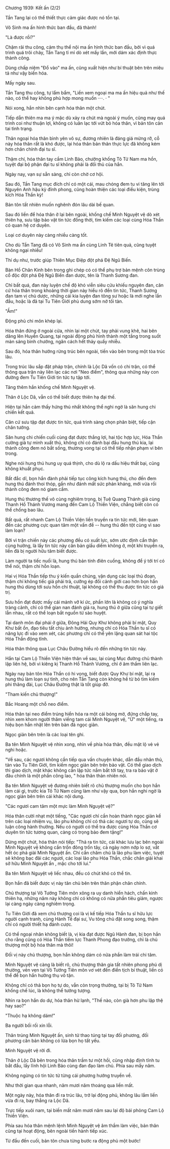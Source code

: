 




Chương 1939: Kết ấn (2/2)


Tần Tang lại có thể thiết thực cảm giác được nó tồn tại.

Vô Sinh ma ấn hình thức ban đầu, đã thành!

"Là được rồi?"

Chậm rãi thu công, cảm thụ thể nội ma ấn hình thức ban đầu, bởi vì quá trình quá trôi chảy, Tần Tang tỉ mỉ dò xét mấy lần, mới dám xác định thực thành công.

Dùng chấp niệm "Đổ vào" ma ấn, cũng xuất hiện như bí thuật bên trên miêu tả như vậy biến hóa.

Mấy ngày sau.

Tần Tang thu công, tự lẩm bẩm, "Liền xem ngoại ma ma ấn hiệu quả như thế nào, có thể hay không phù hợp mong muốn ····. · "

Nói xong, hắn nhìn bên cạnh hóa thân một chút.

Tiếp dẫn thiên ma ma ý mặc dù xảy ra chút mà ngoài ý muốn, cũng may quá trình coi như thuận lợi, không có luân lạc tới vứt bỏ hóa thân, vì bản tôn cản tai tình trạng.

Thân ngoại hóa thân bình yên vô sự, đương nhiên là đáng giá mừng rỡ, cỗ này hóa thân rất là khó được, lại hóa thân bản thân thực lực đã không kém hơn chân chính đại tu sĩ.

Thậm chí, hóa thân tay cầm Linh Bảo, chưởng khống Tô Tử Nam ma hồn, tuyệt đại bộ phận đại tu sĩ không phải là đối thủ của hắn.

Ngày nay, vạn sự sẵn sàng, chỉ còn chờ cơ hội.

Sau đó, Tần Tang mục đích chỉ có một cái, mau chóng đem tu vi tăng lên tới Nguyên Anh hậu kỳ đỉnh phong, cũng hoàn thiện các loại điều kiện, trùng kích Hóa Thần kỳ!

Bản tôn tất nhiên muốn nghênh đón lâu dài bế quan.

Sau đó liền để hóa thân ở lại bên ngoài, khống chế Minh Nguyệt vệ dò xét thiên hạ, sưu tập bảo vật tin tức đồng thời, tìm kiếm các loại cùng Hóa Thần có quan hệ cơ duyên.

Loại cơ duyên này càng nhiều càng tốt.

Cho dù Tần Tang đã có Vô Sinh ma ấn cùng Linh Tê tiên quả, cũng tuyệt không ngại nhiều!

Thí dụ như, trước giúp Thiên Mục Điệp đột phá Đệ Ngũ Biến.

Bàn Hồ Chân Kinh bên trong ghi chép có có thể phụ trợ bản mệnh côn trùng cổ độc đột phá Đệ Ngũ Biến đan dược, tên là Thanh Sương đan.

Chỉ bất quá, đan này luyện chế độ khó viễn siêu cửu khiếu nguyên đan, căn cứ hóa thân trong khoảng thời gian này hiểu rõ đến tin tức, Thanh Sương đan tam vị chủ dược, những cái kia luyện đan tông sư hoặc là mới nghe lần đầu, hoặc là đã tại Tu Tiên Giới phù dung sớm nở tối tàn.

"Ầm!"

Động phủ chi môn khép lại.

Hóa thân đứng ở ngoài cửa, nhìn lại một chút, tay phải vung khẽ, hai bên dâng lên Huyền Quang, tại ngoài động phủ hình thành một tầng trong suốt màn sáng bình chướng, ngăn cách hết thảy quấy nhiễu.

Sau đó, hóa thân hướng rừng trúc bên ngoài, tiến vào bên trong một tòa trúc lâu.

Trong trúc lâu sắp đặt pháp trận, chính là Lộc Dã vốn có chi trận, có thể thông qua trận này liên lạc các nơi "Neo điểm", thông qua những này con đường đem Tu Tiên Giới tin tức tụ tập tới.

Tăng thêm hắn khống chế Minh Nguyệt vệ.

Thân ở Lộc Dã, vẫn có thể biết được thiên hạ đại thế.

Hiện tại hắn cảm thấy hứng thú nhất không thể nghi ngờ là săn hung chi chiến kết quả.

Căn cứ sưu tập đạt được tin tức, quá trình sàng chọn phân biệt, tiếp cận chân tướng.

Săn hung chi chiến cuối cùng đạt được thắng lợi, hai tộc hợp lực, Hóa Thần cường giả tự mình xuất thủ, không chỉ có đánh bại đầu hung thú kia, lại thành công đem nó bắt sống, thương vong tại có thể tiếp nhận phạm vi bên trong.

Nghe nói hung thú hung uy quá thịnh, cho dù lộ ra dấu hiệu thất bại, cũng không khuất phục.

Bất đắc dĩ, bọn hắn đành phải tiếp tục công kích hung thú, cho đến đem hung thú đánh thoi thóp, gần như đánh mất sức phản kháng, mới vừa rồi thành công đem nó giam cầm.

Hung thú thương thế vô cùng nghiêm trọng, bị Tuệ Quang Thánh giả cùng Thanh Hồ Thánh Vương mang đến Cam Lộ Thiền Viện, chẳng biết còn có thể chống bao lâu.

Bất quá, rất nhanh Cam Lộ Thiền Viện liền truyền ra tin tức mới, liên quan đến các phương cực quan tâm một vấn đề -- hung thú đến tột cùng vì sao làm loạn?

Bởi vì trận chiến này các phương đều có xuất lực, sớm ước định cẩn thận cùng hưởng, là lấy tin tức này căn bản giấu diếm không ở, một khi truyền ra, liền đã bị người hữu tâm biết được.

Làm người ta tiếc nuối là, hung thú bản tính điên cuồng, không để ý tới trí có thể nói, thậm chí hỗn loạn.

Hai vị Hóa Thần tiếp thu ý kiến quần chúng, vận dụng các loại thủ đoạn, thậm chí không tiếc giá phải trả, cưỡng ép đối cảnh giới cao hơn bọn hắn hung thú dùng tới sưu hồn chi thuật, lại không có thể thu được tin tức có giá trị.

Sưu hồn đạt được mấy cái mảnh vỡ kí ức, phần lớn là không có ý nghĩa tràng cảnh, chỉ có thể gian nan đánh giá ra, hung thú ở giữa cũng tại tự giết lẫn nhau, rất có thể loạn bắt nguồn từ sào huyệt.

Tại danh môn đại phái ở giữa, Đông Hải Quy Khư không phải bí mật, Quy Khư bất ổn, đạo tiêu tất chịu ảnh hưởng, nhưng chỉ có Hóa Thần tu sĩ có năng lực đi vào xem xét, các phương chỉ có thể yên lặng quan sát hai tộc Hóa Thần động tĩnh.

Hóa thân thông qua Lục Châu Đường hiểu rõ đến những tin tức này.

Hắn tại Cam Lộ Thiền Viện hiện thân về sau, lại cùng Mục đường chủ thành lập liên hệ, bởi vì kiêng kị Thanh Hồ Thánh Vương, chỉ ở âm thầm liên lạc.

Ngày nay bản tôn Hóa Thần có hi vọng, biết được Quy Khư bí mật, lại ra hung thú làm loạn sự tình, cho nên Tần Tang còn không hề từ bỏ tìm kiếm phi thăng đài, Lục Châu Đường thật là tốt giúp đỡ.

"Tham kiến chủ thượng!"

Bắc Hoang một chỗ neo điểm.

Hóa thân tại neo điểm trúng hiển hóa ra một cái bóng mờ, đứng chắp tay, nhìn xem khom người thăm viếng tam cái Minh Nguyệt vệ, "Ừ" một tiếng, ra hiệu bọn hắn nhặt lên trên bàn đá ngọc giản.

Ngọc giản bên trên là các loại tên ghi.

Ba tên Minh Nguyệt vệ nhìn xong, nhìn về phía hóa thân, đều mặt lộ vẻ vẻ nghi hoặc.

"Về sau, các ngươi không cần tiếp qua vấn chuyện khác, dẫn đầu nhân thủ, tản vào Tu Tiên Giới, tìm kiếm ngọc giản bên trên bảo vật. Có thể giao dịch thì giao dịch, mặt khác không cần lập tức nắm bắt tới tay, tra ra bảo vật ở đâu chính là một phần công lao, " hóa thân thản nhiên nói.

Ba tên Minh Nguyệt vệ đương nhiên biết rõ chủ thượng muốn cho bọn hắn làm cái gì, trước kia Tô Tử Nam cũng làm như vậy qua, bọn hắn nghi ngờ là ngọc giản bên trên cái khác nội dung.

"Các ngươi cam tâm một mực làm Minh Nguyệt vệ?"

Hóa thân cười nhạt một tiếng, "Các ngươi chỉ cần hoàn thành ngọc giản kể trên các loại nhiệm vụ, lão phu không chỉ có thả các ngươi tự do, cũng sẽ luận công hành thưởng. Nếu có người có thể tra được cùng Hóa Thần cơ duyên tin tức tương quan, càng có trọng bảo đem tặng!"

Dừng một chút, hóa thân nói tiếp: "Thả ra tin tức, cái khác lưu lạc bên ngoài Minh Nguyệt vệ không cần trốn đông trốn tây, cả ngày nơm nớp lo sợ, vắt hết óc phá giải Minh Nguyệt ấn. Chỉ cần chăm chú là lão phu làm việc, tuyệt sẽ không bạc đãi các ngươi, các loại lão phu Hóa Thần, chắc chắn giải khai sở hữu Minh Nguyệt ấn , mặc cho tới lui."

Ba tên Minh Nguyệt vệ liếc nhau, đều có chút khó có thể tin.

Bọn hắn đã biết được vị này tân chủ bên trên thân phận chân chính.

Chủ thượng tại Vô Tướng Tiên môn xông ra uy danh hiển hách, chấn kinh thiên hạ, những năm này không chỉ có không có nửa phần tiêu giảm, ngược lại càng ngày càng nghiêm trọng.

Tu Tiên Giới đã xem chủ thượng coi là vị kế tiếp Hóa Thần tu sĩ hữu lực người cạnh tranh, cùng Hành Tế đại sư, Vu tông chủ đặt song song, thậm chí có người thiết hạ đánh cược.

Có thể ngoại nhân không biết là, vị kia đạt được Ngũ Hành đan, bị bọn hắn cho rằng cũng có Hóa Thần tiềm lực Thanh Phong đạo trưởng, chỉ là chủ thượng một bộ hóa thân mà thôi!

Đối vị này chủ thượng, bọn hắn không dám có nửa phần làm trái chi tâm.

Minh Nguyệt vệ càng là biết rõ, chủ thượng thân gia tất nhiên phong phú dị thường, vẻn vẹn tại Vô Tướng Tiên môn vơ vét đến điển tịch bí thuật, liền có thể để bọn hắn hưởng thụ vô tận.

Không chỉ có thả bọn họ tự do, vẫn còn trọng thưởng, tại bị Tô Tử Nam khống chế lúc, là không thể tưởng tượng.

Nhìn ra bọn hắn do dự, hóa thân hừ lạnh, "Thế nào, còn già hơn phu lập thệ hay sao?"

"Thuộc hạ không dám!"

Ba người bối rối xin lỗi.

Thân trúng Minh Nguyệt ấn, sinh tử thao túng tại tay đối phương, đối phương căn bản không có lừa bọn họ tất yếu.

Minh Nguyệt vệ rời đi.

Thân ở Lộc Dã bên trong hóa thân trầm tư một hồi, cũng nhập định tĩnh tu bắt đầu, lấy lĩnh hội Linh Bảo cùng đan đạo làm chủ. Phía sau mấy năm.

Không ngừng có tin tức từ từng cái phương hướng truyền về.

Như thời gian qua nhanh, năm mươi năm thoáng qua liền mất.

Một ngày này, hóa thân đi ra trúc lâu, trở lại động phủ, không lâu lắm liền vừa đi ra, bay thẳng ra Lộc Dã.

Trực tiếp xuôi nam, tại biến mất năm mươi năm sau lại độ bái phỏng Cam Lộ Thiền Viện.

Phía sau hóa thân mệnh lệnh Minh Nguyệt vệ âm thầm làm việc, bản thân cũng tại hoạt động, bên ngoài tiến hành tiếp xúc.

Từ đầu đến cuối, bản tôn chưa từng bước ra động phủ một bước!





